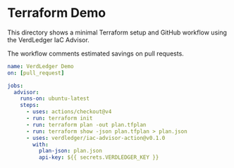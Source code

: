# Terraform Demo

This directory shows a minimal Terraform setup and GitHub workflow using the VerdLedger IaC Advisor.

The workflow comments estimated savings on pull requests.


```yaml
name: VerdLedger Demo
on: [pull_request]

jobs:
  advisor:
    runs-on: ubuntu-latest
    steps:
      - uses: actions/checkout@v4
      - run: terraform init
      - run: terraform plan -out plan.tfplan
      - run: terraform show -json plan.tfplan > plan.json
      - uses: verdledger/iac-advisor-action@v0.1.0
        with:
          plan-json: plan.json
          api-key: ${{ secrets.VERDLEDGER_KEY }}
```


